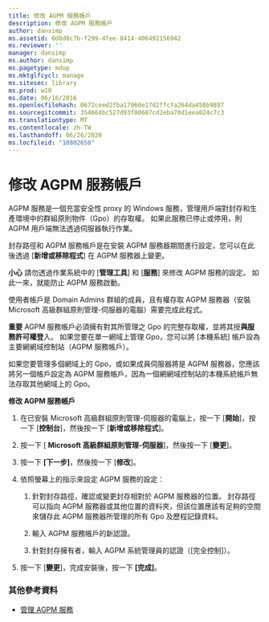 ```yaml
---
title: 修改 AGPM 服務帳戶
description: 修改 AGPM 服務帳戶
author: dansimp
ms.assetid: 0d8d8c7b-f299-4fee-8414-406492156942
ms.reviewer: ''
manager: dansimp
ms.author: dansimp
ms.pagetype: mdop
ms.mktglfcycl: manage
ms.sitesec: library
ms.prod: w10
ms.date: 06/16/2016
ms.openlocfilehash: 0672ceed2fba17060e17d2ffcfa264da458b9897
ms.sourcegitcommit: 354664bc527d93f80687cd2eba70d1eea024c7c3
ms.translationtype: MT
ms.contentlocale: zh-TW
ms.lasthandoff: 06/26/2020
ms.locfileid: "10802650"
---
```

# 修改 AGPM 服務帳戶


AGPM 服務是一個充當安全性 proxy 的 Windows 服務，管理用戶端對封存和生產環境中的群組原則物件（Gpo）的存取權。 如果此服務已停止或停用，則 AGPM 用戶端無法透過伺服器執行作業。

封存路徑和 AGPM 服務帳戶是在安裝 AGPM 服務器期間進行設定，您可以在此後透過 [**新增或移除程式**] 在 AGPM 服務器上變更。

**小心** 請勿透過作業系統中的 [**管理工具**] 和 [**服務**] 來修改 AGPM 服務的設定。 如此一來，就能防止 AGPM 服務啟動。

 

使用者帳戶是 Domain Admins 群組的成員，且有權存取 AGPM 服務器（安裝 Microsoft 高級群組原則管理-伺服器的電腦）需要完成此程式。

**重要** AGPM 服務帳戶必須擁有對其所管理之 Gpo 的完整存取權，並將其授**與服務許可權登**入。 如果您要在單一網域上管理 Gpo，您可以將 [本機系統] 帳戶設為主要網網域控制站（AGPM 服務帳戶）。

如果您要管理多個網域上的 Gpo，或如果成員伺服器將是 AGPM 服務器，您應該將另一個帳戶設定為 AGPM 服務帳戶，因為一個網網域控制站的本機系統帳戶無法存取其他網域上的 Gpo。

 

**修改 AGPM 服務帳戶**

1.  在已安裝 Microsoft 高級群組原則管理-伺服器的電腦上，按一下 [**開始**]，按一下 [**控制台**]，然後按一下 [**新增或移除程式**]。

2.  按一下 [ **Microsoft 高級群組原則管理-伺服器**]，然後按一下 [**變更**]。

3.  按一下 **[下一步]**，然後按一下 [**修改**]。

4.  依照螢幕上的指示來設定 AGPM 服務的設定：

    1.  針對封存路徑，確認或變更封存相對於 AGPM 服務器的位置。 封存路徑可以指向 AGPM 服務器或其他位置的資料夾，但該位置應該有足夠的空間來儲存此 AGPM 服務器所管理的所有 Gpo 及歷程記錄資料。

    2.  輸入 AGPM 服務帳戶的新認證。

    3.  針對封存擁有者，輸入 AGPM 系統管理員的認證（[完全控制]）。

5.  按一下 [**變更**]，完成安裝後，按一下 **[完成]**。

### 其他參考資料

-   [管理 AGPM 服務](managing-the-agpm-service.md)

 

 





